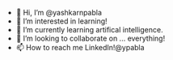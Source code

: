 - 👋 Hi, I’m @yashkarnpabla
- 👀 I’m interested in learning!
- 🌱 I’m currently learning artifical intelligence. 
- 💞️ I’m looking to collaborate on ... everything!
- 📫 How to reach me LinkedIn!@ypabla
